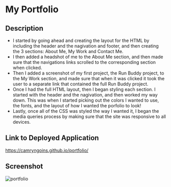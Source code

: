 # My Portfolio

## Description

- I started by going ahead and creating the layout for the HTML by including the header and the nagivation and footer, and then creating the 3 sections: About Me, My Work and Contact Me. 
- I then added a headshot of me to the About Me section, and then made sure that the navigations links scrolled to the corresponding section when clicked. 
- Then I added a screenshot of my first project, the Run Buddy project, to the My Work section, and made sure that when it was clicked it took the user to a separate link that contained the full Run Buddy project. 
- Once I had the full HTML layout, then I began styling each section. I started with the header and the nagivation, and then worked my way down. This was when I started picking out the colors I wanted to use, the fonts, and the layout of how I wanted the porfolio to look!
- Lastly, once all of the CSS was styled the way I wanted it, I began the media queries process by making sure that the site was responsive to all devices. 

## Link to Deployed Application 

https://camryngoins.github.io/portfolio/

## Screenshot
![portfolio](portfolio/assets/images/portfolio-screenshot)
